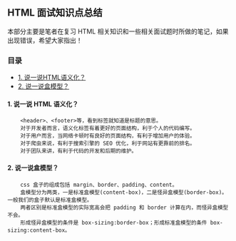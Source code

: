 ## HTML 面试知识点总结

本部分主要是笔者在复习 HTML 相关知识和一些相关面试题时所做的笔记，如果出现错误，希望大家指出！

### 目录

* [1. 说一说HTML语义化？](#1.-说一说-HTML-语义化)
* [2. 说一说盒模型？](#2.-说一说盒模型)

#### 1. 说一说 HTML 语义化？

```
	<header>、<footer>等，看到标签就知道是标题的意思。
	对于开发者而言，语义化标签有着更好的页面结构，利于个人的代码编写。 
	对于用户而言，当网络卡顿时有良好的页面结构，有利于增加用户的体验。 
	对于爬虫来说，有利于搜索引擎的 SEO 优化，利于网站有更靠前的排名。 
	对于团队来讲，有利于代码的开发和后期的维护。 
```

#### 2. 说一说盒模型？

```
	css 盒子的组成包括 margin、border、padding、content。
	盒模型分为两类，一是标准盒模型(content-box)，二是怪异盒模型(border-box)。一般我们的盒子默认是标准盒模型。
	两者区别是标准盒模型的实际宽高会把 padding 和 border 计算在内，而怪异盒模型不会。
	形成怪异盒模型的条件是 box-sizing:border-box；形成标准盒模型的条件 box-sizing:content-box。
```
